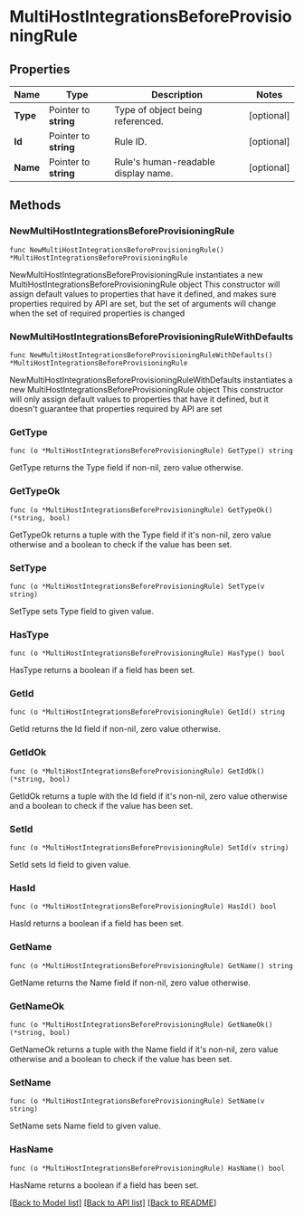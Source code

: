 # MultiHostIntegrationsBeforeProvisioningRule

## Properties

Name | Type | Description | Notes
------------ | ------------- | ------------- | -------------
**Type** | Pointer to **string** | Type of object being referenced. | [optional] 
**Id** | Pointer to **string** | Rule ID. | [optional] 
**Name** | Pointer to **string** | Rule&#39;s human-readable display name. | [optional] 

## Methods

### NewMultiHostIntegrationsBeforeProvisioningRule

`func NewMultiHostIntegrationsBeforeProvisioningRule() *MultiHostIntegrationsBeforeProvisioningRule`

NewMultiHostIntegrationsBeforeProvisioningRule instantiates a new MultiHostIntegrationsBeforeProvisioningRule object
This constructor will assign default values to properties that have it defined,
and makes sure properties required by API are set, but the set of arguments
will change when the set of required properties is changed

### NewMultiHostIntegrationsBeforeProvisioningRuleWithDefaults

`func NewMultiHostIntegrationsBeforeProvisioningRuleWithDefaults() *MultiHostIntegrationsBeforeProvisioningRule`

NewMultiHostIntegrationsBeforeProvisioningRuleWithDefaults instantiates a new MultiHostIntegrationsBeforeProvisioningRule object
This constructor will only assign default values to properties that have it defined,
but it doesn't guarantee that properties required by API are set

### GetType

`func (o *MultiHostIntegrationsBeforeProvisioningRule) GetType() string`

GetType returns the Type field if non-nil, zero value otherwise.

### GetTypeOk

`func (o *MultiHostIntegrationsBeforeProvisioningRule) GetTypeOk() (*string, bool)`

GetTypeOk returns a tuple with the Type field if it's non-nil, zero value otherwise
and a boolean to check if the value has been set.

### SetType

`func (o *MultiHostIntegrationsBeforeProvisioningRule) SetType(v string)`

SetType sets Type field to given value.

### HasType

`func (o *MultiHostIntegrationsBeforeProvisioningRule) HasType() bool`

HasType returns a boolean if a field has been set.

### GetId

`func (o *MultiHostIntegrationsBeforeProvisioningRule) GetId() string`

GetId returns the Id field if non-nil, zero value otherwise.

### GetIdOk

`func (o *MultiHostIntegrationsBeforeProvisioningRule) GetIdOk() (*string, bool)`

GetIdOk returns a tuple with the Id field if it's non-nil, zero value otherwise
and a boolean to check if the value has been set.

### SetId

`func (o *MultiHostIntegrationsBeforeProvisioningRule) SetId(v string)`

SetId sets Id field to given value.

### HasId

`func (o *MultiHostIntegrationsBeforeProvisioningRule) HasId() bool`

HasId returns a boolean if a field has been set.

### GetName

`func (o *MultiHostIntegrationsBeforeProvisioningRule) GetName() string`

GetName returns the Name field if non-nil, zero value otherwise.

### GetNameOk

`func (o *MultiHostIntegrationsBeforeProvisioningRule) GetNameOk() (*string, bool)`

GetNameOk returns a tuple with the Name field if it's non-nil, zero value otherwise
and a boolean to check if the value has been set.

### SetName

`func (o *MultiHostIntegrationsBeforeProvisioningRule) SetName(v string)`

SetName sets Name field to given value.

### HasName

`func (o *MultiHostIntegrationsBeforeProvisioningRule) HasName() bool`

HasName returns a boolean if a field has been set.


[[Back to Model list]](../README.md#documentation-for-models) [[Back to API list]](../README.md#documentation-for-api-endpoints) [[Back to README]](../README.md)


